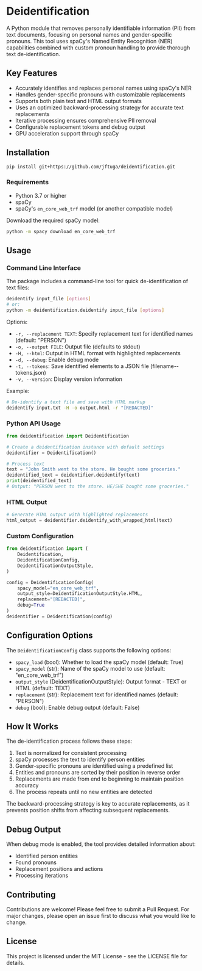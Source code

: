 # Deidentification

A Python module that removes personally identifiable information (PII) from text documents, focusing on personal names and gender-specific pronouns. This tool uses spaCy's Named Entity Recognition (NER) capabilities combined with custom pronoun handling to provide thorough text de-identification.

## Key Features

- Accurately identifies and replaces personal names using spaCy's NER
- Handles gender-specific pronouns with customizable replacements
- Supports both plain text and HTML output formats
- Uses an optimized backward-processing strategy for accurate text replacements
- Iterative processing ensures comprehensive PII removal
- Configurable replacement tokens and debug output
- GPU acceleration support through spaCy

## Installation

```bash
pip install git+https://github.com/jftuga/deidentification.git
```

### Requirements

- Python 3.7 or higher
- spaCy
- spaCy's `en_core_web_trf` model (or another compatible model)

Download the required spaCy model:
```bash
python -m spacy download en_core_web_trf
```

## Usage

### Command Line Interface

The package includes a command-line tool for quick de-identification of text files:

```bash
deidentify input_file [options]
# or:
python -m deidentification.deidentify input_file [options]
```

Options:
- `-r, --replacement TEXT`: Specify replacement text for identified names (default: "PERSON")
- `-o, --output FILE`: Output file (defaults to stdout)
- `-H, --html`: Output in HTML format with highlighted replacements
- `-d, --debug`: Enable debug mode
- `-t, --tokens`: Save identified elements to a JSON file (filename--tokens.json)
- `-v, --version`: Display version information

Example:
```bash
# De-identify a text file and save with HTML markup
deidentify input.txt -H -o output.html -r "[REDACTED]"
```

### Python API Usage

```python
from deidentification import Deidentification

# Create a deidentification instance with default settings
deidentifier = Deidentification()

# Process text
text = "John Smith went to the store. He bought some groceries."
deidentified_text = deidentifier.deidentify(text)
print(deidentified_text)
# Output: "PERSON went to the store. HE/SHE bought some groceries."
```

### HTML Output

```python
# Generate HTML output with highlighted replacements
html_output = deidentifier.deidentify_with_wrapped_html(text)
```

### Custom Configuration

```python
from deidentification import (
    Deidentification,
    DeidentificationConfig,
    DeidentificationOutputStyle,
)

config = DeidentificationConfig(
    spacy_model="en_core_web_trf",
    output_style=DeidentificationOutputStyle.HTML,
    replacement="[REDACTED]",
    debug=True
)
deidentifier = Deidentification(config)
```

## Configuration Options

The `DeidentificationConfig` class supports the following options:

- `spacy_load` (bool): Whether to load the spaCy model (default: True)
- `spacy_model` (str): Name of the spaCy model to use (default: "en_core_web_trf")
- `output_style` (DeidentificationOutputStyle): Output format - TEXT or HTML (default: TEXT)
- `replacement` (str): Replacement text for identified names (default: "PERSON")
- `debug` (bool): Enable debug output (default: False)

## How It Works

The de-identification process follows these steps:

1. Text is normalized for consistent processing
2. spaCy processes the text to identify person entities
3. Gender-specific pronouns are identified using a predefined list
4. Entities and pronouns are sorted by their position in reverse order
5. Replacements are made from end to beginning to maintain position accuracy
6. The process repeats until no new entities are detected

The backward-processing strategy is key to accurate replacements, as it prevents position shifts from affecting subsequent replacements.

## Debug Output

When debug mode is enabled, the tool provides detailed information about:
- Identified person entities
- Found pronouns
- Replacement positions and actions
- Processing iterations

## Contributing

Contributions are welcome! Please feel free to submit a Pull Request. For major changes, please open an issue first to discuss what you would like to change.

## License

This project is licensed under the MIT License - see the LICENSE file for details.
